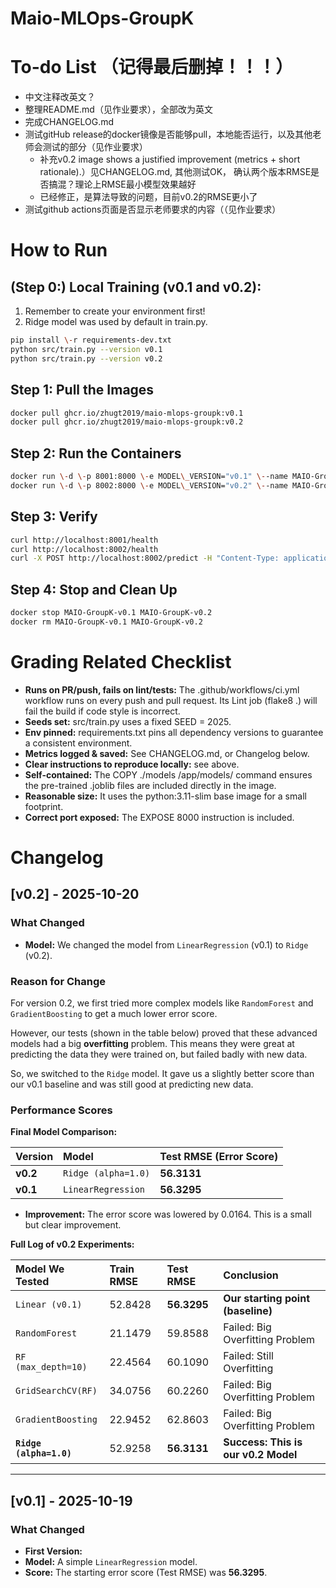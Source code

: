 # Maio-MLOps-GroupK

# To-do List （记得最后删掉！！！）
* 中文注释改英文？
* 整理README.md（见作业要求），全部改为英文
* 完成CHANGELOG.md
* 测试gitHub release的docker镜像是否能够pull，本地能否运行，以及其他老师会测试的部分（见作业要求）
    * 补充v0.2 image shows a justified improvement (metrics + short rationale).）见CHANGELOG.md, 其他测试OK， 确认两个版本RMSE是否搞混？理论上RMSE最小模型效果越好
    * 已经修正，是算法导致的问题，目前v0.2的RMSE更小了
* 测试github actions页面是否显示老师要求的内容（（见作业要求）

# How to Run

## **(Step 0:) Local Training (v0.1 and v0.2):**


1. Remember to create your environment first!
2. Ridge model was used by default in train.py.

```bash
pip install \-r requirements-dev.txt
python src/train.py --version v0.1
python src/train.py --version v0.2
```

## **Step 1: Pull the Images**
```bash
docker pull ghcr.io/zhugt2019/maio-mlops-groupk:v0.1  
docker pull ghcr.io/zhugt2019/maio-mlops-groupk:v0.2
```


## **Step 2: Run the Containers**

```bash
docker run \-d \-p 8001:8000 \-e MODEL\_VERSION="v0.1" \--name MAIO-GroupK-v0.1 ghcr.io/zhugt2019/maio-mlops-groupk:v0.1
docker run \-d \-p 8002:8000 \-e MODEL\_VERSION="v0.2" \--name MAIO-GroupK-v0.2 ghcr.io/zhugt2019/maio-mlops-groupk:v0.2
```

## **Step 3: Verify**
```bash
curl http://localhost:8001/health  
curl http://localhost:8002/health
curl -X POST http://localhost:8002/predict -H "Content-Type: application/json" -d "{\"age\": 0.02, \"sex\": -0.044, \"bmi\": 0.06, \"bp\": -0.03, \"s1\": -0.02, \"s2\": 0.03, \"s3\": -0.02, \"s4\": 0.02, \"s5\": 0.02, \"s6\": -0.001}"
```

## **Step 4: Stop and Clean Up**

```bash
docker stop MAIO-GroupK-v0.1 MAIO-GroupK-v0.2  
docker rm MAIO-GroupK-v0.1 MAIO-GroupK-v0.2
```

# Grading Related Checklist

* **Runs on PR/push, fails on lint/tests:** The .github/workflows/ci.yml workflow runs on every push and pull request. Its Lint job (flake8 .) will fail the build if code style is incorrect.  
* **Seeds set:** src/train.py uses a fixed SEED \= 2025.
* **Env pinned:** requirements.txt pins all dependency versions to guarantee a consistent environment.  
* **Metrics logged & saved:** See CHANGELOG.md, or Changelog below.
* **Clear instructions to reproduce locally:** see above.
* **Self-contained:** The COPY ./models /app/models/ command ensures the pre-trained .joblib files are included directly in the image. 
* **Reasonable size:** It uses the python:3.11-slim base image for a small footprint.
* **Correct port exposed:** The EXPOSE 8000 instruction is included.


# Changelog

## [v0.2] - 2025-10-20

### What Changed
* **Model:** We changed the model from `LinearRegression` (v0.1) to `Ridge` (v0.2).

### Reason for Change
For version 0.2, we first tried more complex models like `RandomForest` and `GradientBoosting` to get a much lower error score.

However, our tests (shown in the table below) proved that these advanced models had a big **overfitting** problem. This means they were great at predicting the data they were trained on, but failed badly with new data.

So, we switched to the `Ridge` model. It gave us a slightly better score than our v0.1 baseline and was still good at predicting new data.

### Performance Scores

**Final Model Comparison:**

| Version | Model | Test RMSE (Error Score) |
| :--- | :--- | :--- |
| **v0.2** | `Ridge (alpha=1.0)` | **56.3131** |
| **v0.1** | `LinearRegression` | **56.3295** |

* **Improvement:** The error score was lowered by 0.0164. This is a small but clear improvement.

**Full Log of v0.2 Experiments:**

| Model We Tested | Train RMSE | Test RMSE | Conclusion |
| :--- | :--- | :--- | :--- |
| `Linear (v0.1)` | 52.8428 | **56.3295** | **Our starting point (baseline)** |
| `RandomForest` | 21.1479 | 59.8588 | Failed: Big Overfitting Problem |
| `RF (max_depth=10)` | 22.4564 | 60.1090 | Failed: Still Overfitting |
| `GridSearchCV(RF)` | 34.0756 | 60.2260 | Failed: Big Overfitting Problem |
| `GradientBoosting` | 22.9452 | 62.8603 | Failed: Big Overfitting Problem |
| **`Ridge (alpha=1.0)`** | 52.9258 | **56.3131** | **Success: This is our v0.2 Model** |

---

## [v0.1] - 2025-10-19

### What Changed
* **First Version:**
* **Model:** A simple `LinearRegression` model.
* **Score:** The starting error score (Test RMSE) was **56.3295**.
